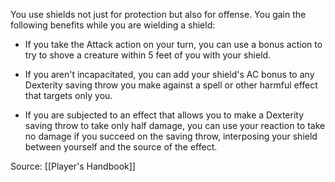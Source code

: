 You use shields not just for protection but also for offense. You gain the following benefits while you are wielding a shield:

-   If you take the Attack action on your turn, you can use a bonus action to try to shove a creature within 5 feet of you with your shield.

-   If you aren't incapacitated, you can add your shield's AC bonus to any Dexterity saving throw you make against a spell or other harmful effect that targets only you.

-   If you are subjected to an effect that allows you to make a Dexterity saving throw to take only half damage, you can use your reaction to take no damage if you succeed on the saving throw, interposing your shield between yourself and the source of the effect.

Source: [[Player's Handbook]]